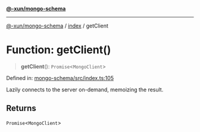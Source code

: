 [**@-xun/mongo-schema**](../../README.md)

***

[@-xun/mongo-schema](../../README.md) / [index](../README.md) / getClient

# Function: getClient()

> **getClient**(): `Promise`\<`MongoClient`\>

Defined in: [mongo-schema/src/index.ts:105](https://github.com/Xunnamius/mongo-utils/blob/dc008237cea91d9e0ab0ac3c2601605520a63c0f/packages/mongo-schema/src/index.ts#L105)

Lazily connects to the server on-demand, memoizing the result.

## Returns

`Promise`\<`MongoClient`\>
